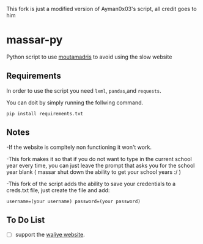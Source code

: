 This fork is just a modified version of Ayman0x03's script, all credit goes to him
# massar-py
Python script to use [moutamadris](https://massarservice.men.gov.ma/moutamadris/Account)
 to avoid using the slow website
 
## Requirements
In order to use the script you need ```lxml```, ```pandas```,and ```requests```.

You can doit by simply running the follwing command.
```
pip install requirements.txt 
```
## Notes 
-If the website is compltely non functioning it won't work.

-This fork makes it so that if you do not want to type in the current school year every time, you can just leave the prompt that asks you for the school year blank ( massar shut down the ability to get your school years :/ )

-This fork of the script adds the ability to save your credentials to a creds.txt file, just create the file and add:

`username=(your username)
password=(your password)`

## To Do List
- [ ] support the [waliye website](https://massarservice.men.gov.ma/waliye/Account).

